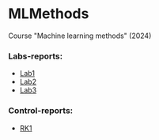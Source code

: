 # MLMethods
Course "Machine learning methods" (2024)

### Labs-reports:
- [Lab1](https://github.com/Svetlanlka/MLMethods/blob/main/reports/Очеретная%20С.В.%20ИУ5-25М%20ММО%20Лаб1.pdf)
- [Lab2](https://github.com/Svetlanlka/MLMethods/blob/main/reports/Очеретная%20С.В.%20ИУ5-25М%20ММО%20Лаб2.pdf)
- [Lab3](https://github.com/Svetlanlka/MLMethods/blob/main/reports/Очеретная%20С.В.%20ИУ5-25М%20ММО%20Лаб3.pdf)

### Control-reports:
- [RK1](https://github.com/Svetlanlka/MLMethods/blob/main/reports/Очеретная%20С.В.%20ИУ5-25М%20ММО%20РК1.pdf)